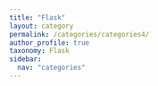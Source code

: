 ```yaml
---
title: "Flask"
layout: category
permalink: /categories/categories4/
author_profile: true
taxonomy: Flask
sidebar:
  nav: "categories"
---
```

